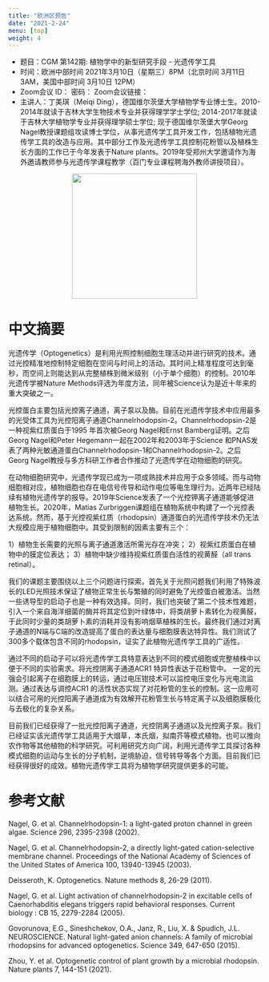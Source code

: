 ```yaml
---
title: "欧洲区预告"
date: "2021-2-24"
menu: [top]
weight: 4
---
```


- 题目：CGM 第142期: 植物学中的新型研究手段 - 光遗传学工具
- 时间：欧洲中部时间 2021年3月10日（星期三）8PM（北京时间 3月11日 3AM，美国中部时间 3月10日 12PM）
- Zoom会议 ID： 密码： Zoom会议链接：
- 主讲人：丁美琪（Meiqi Ding），德国维尔茨堡大学植物学专业博士生。2010-2014年就读于吉林大学生物技术专业并获得理学学士学位; 2014-2017年就读于吉林大学植物学专业并获得理学硕士学位; 现于德国维尔茨堡大学Georg Nagel教授课题组攻读博士学位，从事光遗传学工具开发工作，包括植物光遗传学工具的改造与应用。其中部分工作及光遗传学工具控制花粉管以及植株生长方面的工作已于今年发表于Nature plants。2019年受郑州大学邀请作为海外邀请教师参与光遗传学课程教学（百门专业课程聘海外教师讲授项目）。

<div align="center">
<img src="https://i.ibb.co/S7gXFZ8/EU1.jpg" height=250>
</div>

# 中文摘要

光遗传学（Optogenetics）是利用光照控制细胞生理活动并进行研究的技术。通过光控精准地控制特定细胞在空间与时间上的活动。其时间上精准程度可达到毫秒，而空间上则能达到从完整植株到微米级别（小于单个细胞）的控制。2010年光遗传学被Nature Methods评选为年度方法，同年被Science认为是近十年来的重大突破之一。
 
光控蛋白主要包括光控离子通道，离子泵以及酶。目前在光遗传学技术中应用最多的光受体工具为光控阳离子通道Channelrhodopsin-2。Channelrhodopsin-2是一种视紫红质蛋白于1995 年首次被Georg Nagel和Ernst Bamberg证明。之后Georg Nagel和Peter Hegemann一起在2002年和2003年于Science 和PNAS发表了两种光敏通道蛋白Channelrhodopsin-1和Channelrhodopsin-2。之后Georg Nagel教授与多方科研工作者合作推动了光遗传学在动物细胞的研究。

在动物细胞研究中，光遗传学现已成为一项成熟技术并应用于众多领域。而与动物细胞相对应，植物细胞也存在电信号传导和动作电位等电生理行为。近两年已经陆续有植物光遗传学的报导。2019年Science发表了一个光控钾离子通道能够促进植物生长。2020年，Matias Zurbriggen课题组在植物系统中构建了一个光控表达系统。然而，基于光控视紫红质（rhodopsin）通道蛋白的光遗传学技术仍无法大规模应用于植物细胞中。其受到限制的因素主要有三个：
 
1）植物生长需要的光照与离子通道激活所需光存在冲突；
2）视紫红质蛋白在植物中的膜定位表达；
3）植物中缺少维持视紫红质蛋白活性的视黄醛（all trans retinal）。
 
我们的课题主要围绕以上三个问题进行探索。首先关于光照问题我们利用了特殊波长的LED光照技术保证了植物正常生长与繁殖的同时避免了光控蛋白被激活。当然一些诱导型的启动子也是一种有效选择。同时，我们也突破了第二个技术性难题，引入一个来自海洋细菌的酶并将其定位到叶绿体中，将类胡萝卜素转化为视黄醛，于此同时少量的类胡萝卜素的消耗并没有影响烟草植株的生长。最终我们通过对离子通道的N端与C端的改造提高了蛋白的表达量与细胞膜表达特异性。我们测试了300多个载体包含不同的rhodopsin，证实了此植物光遗传学工具的广适性。
 
通过不同的启动子可以将光遗传学工具特意表达到不同的模式细胞或完整植株中以便于不同的实验需求。将光控阴离子通道ACR1 特异性表达于花粉管中。 一定的光强会引起离子在细胞膜上的转运，通过电压钳技术可以监控电压变化与光电流监测。通过表达与调控ACR1 的活性状态实现了对花粉管的生长的控制。这一应用可以结合可用的光控阳离子通道成为有效解开花粉管生长与特定离子以及细胞膜极化与去极化的复杂关系。
 
目前我们已经获得了一批光控阳离子通道，光控阴离子通道以及光控离子泵。我们已经证实该光遗传学工具适用于大烟草，本氏烟，拟南芥等模式植物。也可以推向农作物等其他植物的科学研究。可利用研究方向广阔，利用光遗传学工具探讨各种模式细胞的运动与生长的分子机制，逆境胁迫，信号转导等各个方面。目前我们已经获得很好的成效。植物光遗传学工具将为植物学研究提供更多的可能。



# 参考文献

Nagel, G. et al. Channelrhodopsin-1: a light-gated proton channel in green algae. Science 296, 2395-2398 (2002).

Nagel, G. et al. Channelrhodopsin-2, a directly light-gated cation-selective membrane channel. Proceedings of the National Academy of Sciences of the United States of America 100, 13940-13945 (2003).

Deisseroth, K. Optogenetics. Nature methods 8, 26-29 (2011).

Nagel, G. et al. Light activation of channelrhodopsin-2 in excitable cells of Caenorhabditis elegans triggers rapid behavioral responses. Current biology : CB 15, 2279-2284 (2005).

Govorunova, E.G., Sineshchekov, O.A., Janz, R., Liu, X. & Spudich, J.L. NEUROSCIENCE. Natural light-gated anion channels: A family of microbial rhodopsins for advanced optogenetics. Science 349, 647-650 (2015).

Zhou, Y. et al. Optogenetic control of plant growth by a microbial rhodopsin. Nature plants 7, 144-151 (2021).


